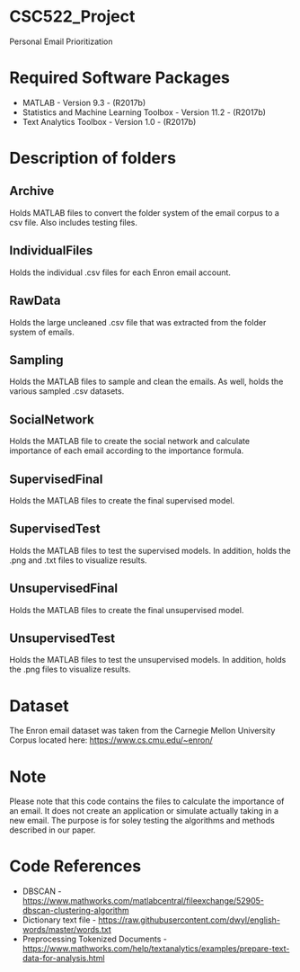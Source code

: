 # CSC522_Project
Personal Email Prioritization

# Required Software Packages
* MATLAB - Version 9.3 - (R2017b)
* Statistics and Machine Learning Toolbox - Version 11.2 - (R2017b)
* Text Analytics Toolbox - Version 1.0 - (R2017b)

# Description of folders
## Archive
Holds MATLAB files to convert the folder system of the email corpus to a csv file. Also includes testing files.

## IndividualFiles
Holds the individual .csv files for each Enron email account.

## RawData
Holds the large uncleaned .csv file that was extracted from the folder system of emails.

## Sampling
Holds the MATLAB files to sample and clean the emails. As well, holds the various sampled .csv datasets.

## SocialNetwork
Holds the MATLAB file to create the social network and calculate importance of each email according to the importance formula.

## SupervisedFinal
Holds the MATLAB files to create the final supervised model.

## SupervisedTest
Holds the MATLAB files to test the supervised models. In addition, holds the .png and .txt files to visualize results.

## UnsupervisedFinal
Holds the MATLAB files to create the final unsupervised model.

## UnsupervisedTest
Holds the MATLAB files to test the unsupervised models. In addition, holds the .png files to visualize results.

# Dataset
The Enron email dataset was taken from the Carnegie Mellon University Corpus located here: https://www.cs.cmu.edu/~enron/

# Note
Please note that this code contains the files to calculate the importance of an email. It does not create an application or simulate actually taking in a new email. The purpose is for soley testing the algorithms and methods described in our paper.

# Code References
* DBSCAN - https://www.mathworks.com/matlabcentral/fileexchange/52905-dbscan-clustering-algorithm
* Dictionary text file - https://raw.githubusercontent.com/dwyl/english-words/master/words.txt
* Preprocessing Tokenized Documents - https://www.mathworks.com/help/textanalytics/examples/prepare-text-data-for-analysis.html